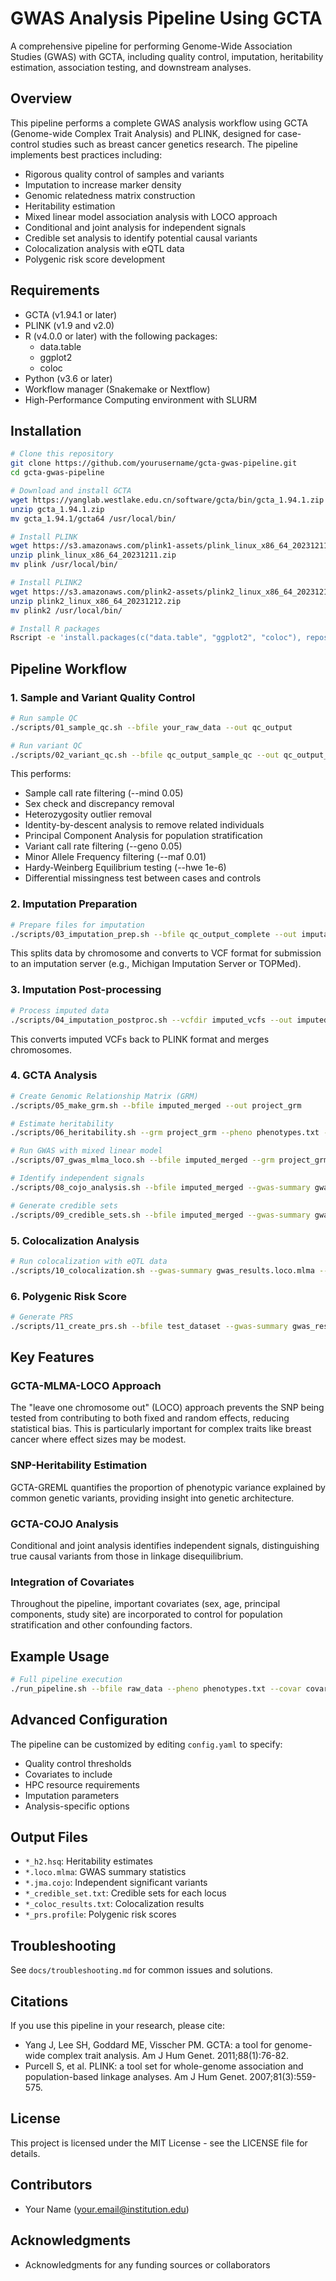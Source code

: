 # GWAS Analysis Pipeline Using GCTA

A comprehensive pipeline for performing Genome-Wide Association Studies (GWAS) with GCTA, including quality control, imputation, heritability estimation, association testing, and downstream analyses.

## Overview

This pipeline performs a complete GWAS analysis workflow using GCTA (Genome-wide Complex Trait Analysis) and PLINK, designed for case-control studies such as breast cancer genetics research. The pipeline implements best practices including:

- Rigorous quality control of samples and variants
- Imputation to increase marker density
- Genomic relatedness matrix construction
- Heritability estimation
- Mixed linear model association analysis with LOCO approach
- Conditional and joint analysis for independent signals
- Credible set analysis to identify potential causal variants
- Colocalization analysis with eQTL data
- Polygenic risk score development

## Requirements

- GCTA (v1.94.1 or later) 
- PLINK (v1.9 and v2.0)
- R (v4.0.0 or later) with the following packages:
  - data.table
  - ggplot2
  - coloc
- Python (v3.6 or later)
- Workflow manager (Snakemake or Nextflow)
- High-Performance Computing environment with SLURM

## Installation

```bash
# Clone this repository
git clone https://github.com/yourusername/gcta-gwas-pipeline.git
cd gcta-gwas-pipeline

# Download and install GCTA
wget https://yanglab.westlake.edu.cn/software/gcta/bin/gcta_1.94.1.zip
unzip gcta_1.94.1.zip
mv gcta_1.94.1/gcta64 /usr/local/bin/

# Install PLINK
wget https://s3.amazonaws.com/plink1-assets/plink_linux_x86_64_20231211.zip
unzip plink_linux_x86_64_20231211.zip
mv plink /usr/local/bin/

# Install PLINK2
wget https://s3.amazonaws.com/plink2-assets/plink2_linux_x86_64_20231212.zip
unzip plink2_linux_x86_64_20231212.zip
mv plink2 /usr/local/bin/

# Install R packages
Rscript -e 'install.packages(c("data.table", "ggplot2", "coloc"), repos="https://cran.rstudio.com/")'
```

## Pipeline Workflow

### 1. Sample and Variant Quality Control

```bash
# Run sample QC
./scripts/01_sample_qc.sh --bfile your_raw_data --out qc_output

# Run variant QC
./scripts/02_variant_qc.sh --bfile qc_output_sample_qc --out qc_output_complete
```

This performs:
- Sample call rate filtering (--mind 0.05)
- Sex check and discrepancy removal
- Heterozygosity outlier removal
- Identity-by-descent analysis to remove related individuals
- Principal Component Analysis for population stratification
- Variant call rate filtering (--geno 0.05)
- Minor Allele Frequency filtering (--maf 0.01)
- Hardy-Weinberg Equilibrium testing (--hwe 1e-6)
- Differential missingness test between cases and controls

### 2. Imputation Preparation

```bash
# Prepare files for imputation
./scripts/03_imputation_prep.sh --bfile qc_output_complete --out imputation_ready
```

This splits data by chromosome and converts to VCF format for submission to an imputation server (e.g., Michigan Imputation Server or TOPMed).

### 3. Imputation Post-processing

```bash
# Process imputed data
./scripts/04_imputation_postproc.sh --vcfdir imputed_vcfs --out imputed_merged
```

This converts imputed VCFs back to PLINK format and merges chromosomes.

### 4. GCTA Analysis

```bash
# Create Genomic Relationship Matrix (GRM)
./scripts/05_make_grm.sh --bfile imputed_merged --out project_grm

# Estimate heritability
./scripts/06_heritability.sh --grm project_grm --pheno phenotypes.txt --out h2_results

# Run GWAS with mixed linear model
./scripts/07_gwas_mlma_loco.sh --bfile imputed_merged --grm project_grm --pheno phenotypes.txt --out gwas_results

# Identify independent signals
./scripts/08_cojo_analysis.sh --bfile imputed_merged --gwas-summary gwas_results.loco.mlma --out independent_signals

# Generate credible sets
./scripts/09_credible_sets.sh --bfile imputed_merged --gwas-summary gwas_results.loco.mlma --independent-signals independent_signals.jma.cojo --out credible_sets
```

### 5. Colocalization Analysis

```bash
# Run colocalization with eQTL data
./scripts/10_colocalization.sh --gwas-summary gwas_results.loco.mlma --eqtl-data eqtl_data.txt --out coloc_results
```

### 6. Polygenic Risk Score

```bash
# Generate PRS
./scripts/11_create_prs.sh --bfile test_dataset --gwas-summary gwas_results.loco.mlma --out prs_results
```

## Key Features

### GCTA-MLMA-LOCO Approach

The "leave one chromosome out" (LOCO) approach prevents the SNP being tested from contributing to both fixed and random effects, reducing statistical bias. This is particularly important for complex traits like breast cancer where effect sizes may be modest.

### SNP-Heritability Estimation

GCTA-GREML quantifies the proportion of phenotypic variance explained by common genetic variants, providing insight into genetic architecture.

### GCTA-COJO Analysis

Conditional and joint analysis identifies independent signals, distinguishing true causal variants from those in linkage disequilibrium.

### Integration of Covariates

Throughout the pipeline, important covariates (sex, age, principal components, study site) are incorporated to control for population stratification and other confounding factors.

## Example Usage

```bash
# Full pipeline execution
./run_pipeline.sh --bfile raw_data --pheno phenotypes.txt --covar covariates.txt --out project_name
```

## Advanced Configuration

The pipeline can be customized by editing `config.yaml` to specify:
- Quality control thresholds
- Covariates to include
- HPC resource requirements
- Imputation parameters
- Analysis-specific options

## Output Files

- `*_h2.hsq`: Heritability estimates
- `*.loco.mlma`: GWAS summary statistics
- `*.jma.cojo`: Independent significant variants
- `*_credible_set.txt`: Credible sets for each locus
- `*_coloc_results.txt`: Colocalization results
- `*_prs.profile`: Polygenic risk scores

## Troubleshooting

See `docs/troubleshooting.md` for common issues and solutions.

## Citations

If you use this pipeline in your research, please cite:

- Yang J, Lee SH, Goddard ME, Visscher PM. GCTA: a tool for genome-wide complex trait analysis. Am J Hum Genet. 2011;88(1):76-82.
- Purcell S, et al. PLINK: a tool set for whole-genome association and population-based linkage analyses. Am J Hum Genet. 2007;81(3):559-575.

## License

This project is licensed under the MIT License - see the LICENSE file for details.

## Contributors

- Your Name (your.email@institution.edu)

## Acknowledgments

- Acknowledgments for any funding sources or collaborators
